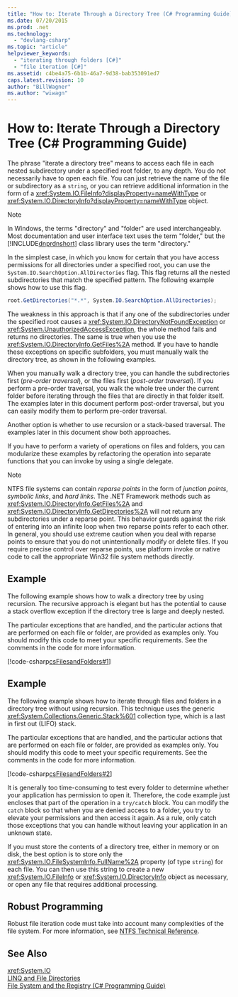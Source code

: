 ```yaml
---
title: "How to: Iterate Through a Directory Tree (C# Programming Guide)"
ms.date: 07/20/2015
ms.prod: .net
ms.technology: 
  - "devlang-csharp"
ms.topic: "article"
helpviewer_keywords: 
  - "iterating through folders [C#]"
  - "file iteration [C#]"
ms.assetid: c4be4a75-6b1b-46a7-9d38-bab353091ed7
caps.latest.revision: 10
author: "BillWagner"
ms.author: "wiwagn"
---
```

# How to: Iterate Through a Directory Tree (C# Programming Guide)
The phrase "iterate a directory tree" means to access each file in each nested subdirectory under a specified root folder, to any depth. You do not necessarily have to open each file. You can just retrieve the name of the file or subdirectory as a `string`, or you can retrieve additional information in the form of a <xref:System.IO.FileInfo?displayProperty=nameWithType> or <xref:System.IO.DirectoryInfo?displayProperty=nameWithType> object.  
  
> [!NOTE]
>  In Windows, the terms "directory" and "folder" are used interchangeably. Most documentation and user interface text uses the term "folder," but the [!INCLUDE[dnprdnshort](~/includes/dnprdnshort-md.md)] class library uses the term "directory."  
  
 In the simplest case, in which you know for certain that you have access permissions for all directories under a specified root, you can use the `System.IO.SearchOption.AllDirectories` flag. This flag returns all the nested subdirectories that match the specified pattern. The following example shows how to use this flag.  
  
```csharp  
root.GetDirectories("*.*", System.IO.SearchOption.AllDirectories);  
```  
  
 The weakness in this approach is that if any one of the subdirectories under the specified root causes a <xref:System.IO.DirectoryNotFoundException> or <xref:System.UnauthorizedAccessException>, the whole method fails and returns no directories. The same is true when you use the <xref:System.IO.DirectoryInfo.GetFiles%2A> method. If you have to handle these exceptions on specific subfolders, you must manually walk the directory tree, as shown in the following examples.  
  
 When you manually walk a directory tree, you can handle the subdirectories first (*pre-order traversal*), or the files first (*post-order traversal*). If you perform a pre-order traversal, you walk the whole tree under the current folder before iterating through the files that are directly in that folder itself. The examples later in this document perform post-order traversal, but you can easily modify them to perform pre-order traversal.  
  
 Another option is whether to use recursion or a stack-based traversal. The examples later in this document show both approaches.  
  
 If you have to perform a variety of operations on files and folders, you can modularize these examples by refactoring the operation into separate functions that you can invoke by using a single delegate.  
  
> [!NOTE]
>  NTFS file systems can contain *reparse points* in the form of *junction points*, *symbolic links*, and *hard links*. The .NET Framework methods such as <xref:System.IO.DirectoryInfo.GetFiles%2A> and <xref:System.IO.DirectoryInfo.GetDirectories%2A> will not return any subdirectories under a reparse point. This behavior guards against the risk of entering into an infinite loop when two reparse points refer to each other. In general, you should use extreme caution when you deal with reparse points to ensure that you do not unintentionally modify or delete files. If you require precise control over reparse points, use platform invoke or native code to call the appropriate Win32 file system methods directly.  
  
## Example  
 The following example shows how to walk a directory tree by using recursion. The recursive approach is elegant but has the potential to cause a stack overflow exception if the directory tree is large and deeply nested.  
  
 The particular exceptions that are handled, and the particular actions that are performed on each file or folder, are provided as examples only. You should modify this code to meet your specific requirements. See the comments in the code for more information.  
  
 [!code-csharp[csFilesandFolders#1](../../../csharp/programming-guide/file-system/codesnippet/CSharp/how-to-iterate-through-a-directory-tree_1.cs)]  
  
## Example  
 The following example shows how to iterate through files and folders in a directory tree without using recursion. This technique uses the generic <xref:System.Collections.Generic.Stack%601> collection type, which is a last in first out (LIFO) stack.  
  
 The particular exceptions that are handled, and the particular actions that are performed on each file or folder, are provided as examples only. You should modify this code to meet your specific requirements. See the comments in the code for more information.  
  
 [!code-csharp[csFilesandFolders#2](../../../csharp/programming-guide/file-system/codesnippet/CSharp/how-to-iterate-through-a-directory-tree_2.cs)]  
  
 It is generally too time-consuming to test every folder to determine whether your application has permission to open it. Therefore, the code example just encloses that part of the operation in a `try/catch` block. You can modify the `catch` block so that when you are denied access to a folder, you try to elevate your permissions and then access it again. As a rule, only catch those exceptions that you can handle without leaving your application in an unknown state.  
  
 If you must store the contents of a directory tree, either in memory or on disk, the best option is to store only the <xref:System.IO.FileSystemInfo.FullName%2A> property (of type `string`) for each file. You can then use this string to create a new <xref:System.IO.FileInfo> or <xref:System.IO.DirectoryInfo> object as necessary, or open any file that requires additional processing.  
  
## Robust Programming  
 Robust file iteration code must take into account many complexities of the file system. For more information, see [NTFS Technical Reference](https://technet.microsoft.com/library/81cc8a8a-bd32-4786-a849-03245d68d8e4).  
  
## See Also  
 <xref:System.IO>  
 [LINQ and File Directories](../../../csharp/programming-guide/concepts/linq/linq-and-file-directories.md)  
 [File System and the Registry (C# Programming Guide)](../../../csharp/programming-guide/file-system/index.md)
